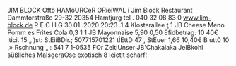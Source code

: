 JIM BLOCK Oftö HAMöURCeR ORieiWAL i Jim Block Restaurant Dammtorstraße 29-32 20354 Hamtjurg tel . 040 32 08 83 0 www.lim-block.de R E C H G 30.01 .2020 20:23 .1 4 Klosterallee ţ 1 JB Cheese Meno Pomm es Frites Cola 0,3 1 1 JB Mayonnaise 5,90 0,50 Efidbetrag: 10 40€ itici. 15 „ )st: StEiiBDir.; 507715701221 tİEttD 47 , StEuer 1,66 10,40€ B utt0 10 ,» Rschnung „ : 541 7 1-0535 FOr ZeltiUnser JB'Chakalaka JeiBkohl süßliches MaIsgeraOse exotisch 8 leictit scharf!